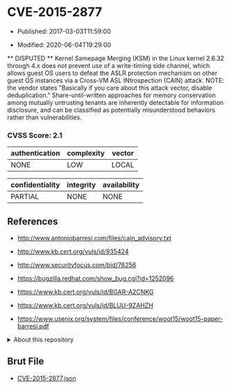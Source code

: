 # CVE-2015-2877

- Published: 2017-03-03T11:59:00

- Modified: 2020-06-04T19:29:00

** DISPUTED ** Kernel Samepage Merging (KSM) in the Linux kernel 2.6.32 through 4.x does not prevent use of a write-timing side channel, which allows guest OS users to defeat the ASLR protection mechanism on other guest OS instances via a Cross-VM ASL INtrospection (CAIN) attack.  NOTE: the vendor states "Basically if you care about this attack vector, disable deduplication." Share-until-written approaches for memory conservation among mutually untrusting tenants are inherently detectable for information disclosure, and can be classified as potentially misunderstood behaviors rather than vulnerabilities.

### CVSS Score: **2.1**

| authentication | complexity | vector |
| --- | --- | --- |
| NONE | LOW | LOCAL |

| confidentiality | integrity | availability |
| --- | --- | --- |
| PARTIAL | NONE | NONE |

## References

* http://www.antoniobarresi.com/files/cain_advisory.txt

* http://www.kb.cert.org/vuls/id/935424

* http://www.securityfocus.com/bid/76256

* https://bugzilla.redhat.com/show_bug.cgi?id=1252096

* https://www.kb.cert.org/vuls/id/BGAR-A2CNKG

* https://www.kb.cert.org/vuls/id/BLUU-9ZAHZH

* https://www.usenix.org/system/files/conference/woot15/woot15-paper-barresi.pdf

<details>
<summary>About this repository</summary> 

  This repository is part of the project [Live Hack CVE](https://github.com/Live-Hack-CVE). Main website can be found [www.live-hack.org](https://www.live-hack.org) 
  
  Made by [Sn0wAlice](https://github.com/Sn0wAlice) for the people that care about security and need to have a feed of the latest CVEs. Hope you enjoy it, don't forget to star the repo and follow me on [Twitter](https://twitter.com/Sn0wAlice) and [Github](https://github.com/Sn0wAlice). And that is my [personnal website](https://www.alice-snow.me/)

  - [Home Page](https://github.com/Live-Hack-CVE)
  - [Framework](https://github.com/Live-Hack-CVE/cve-framework)
  - [CVE database](https://github.com/Live-Hack-CVE/full_database)
  - [Changelog](https://github.com/Live-Hack-CVE/Changelog)
</details>

## Brut File

* [CVE-2015-2877.json](https://raw.githubusercontent.com/Live-Hack-CVE/full_database/main/cves/2015/CVE-2015-2877.json)

